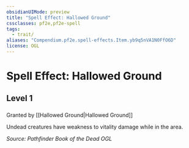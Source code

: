 ```yaml
---
obsidianUIMode: preview
title: "Spell Effect: Hallowed Ground"
cssclasses: pf2e,pf2e-spell
tags:
  - trait/
aliases: "Compendium.pf2e.spell-effects.Item.yb9q5nVA1N0FfO6D"
license: OGL
---
```

# Spell Effect: Hallowed Ground
## Level 1
### 






Granted by [[Hallowed Ground|Hallowed Ground]]

Undead creatures have weakness to vitality damage while in the area.

*Source: Pathfinder Book of the Dead*
*OGL*